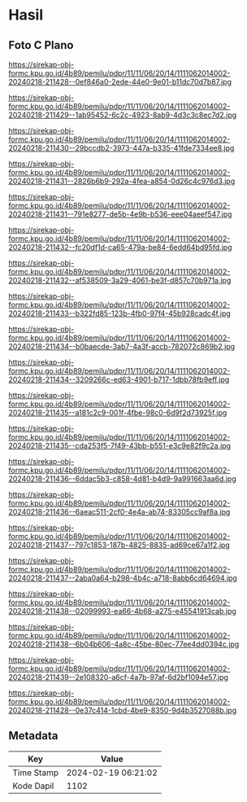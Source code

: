 # Hasil

## Foto C Plano

https://sirekap-obj-formc.kpu.go.id/4b89/pemilu/pdpr/11/11/06/20/14/1111062014002-20240218-211428--0ef846a0-2ede-44e0-9e01-b11dc70d7b87.jpg

https://sirekap-obj-formc.kpu.go.id/4b89/pemilu/pdpr/11/11/06/20/14/1111062014002-20240218-211429--1ab95452-6c2c-4923-8ab9-4d3c3c8ec7d2.jpg

https://sirekap-obj-formc.kpu.go.id/4b89/pemilu/pdpr/11/11/06/20/14/1111062014002-20240218-211430--29bccdb2-3973-447a-b335-41fde7334ee8.jpg

https://sirekap-obj-formc.kpu.go.id/4b89/pemilu/pdpr/11/11/06/20/14/1111062014002-20240218-211431--2826b6b9-292a-4fea-a854-0d26c4c976d3.jpg

https://sirekap-obj-formc.kpu.go.id/4b89/pemilu/pdpr/11/11/06/20/14/1111062014002-20240218-211431--791e8277-de5b-4e9b-b536-eee04aeef547.jpg

https://sirekap-obj-formc.kpu.go.id/4b89/pemilu/pdpr/11/11/06/20/14/1111062014002-20240218-211432--fc20df1d-ca65-479a-be84-6edd64bd95fd.jpg

https://sirekap-obj-formc.kpu.go.id/4b89/pemilu/pdpr/11/11/06/20/14/1111062014002-20240218-211432--af538509-3a29-4061-be3f-d857c70b971a.jpg

https://sirekap-obj-formc.kpu.go.id/4b89/pemilu/pdpr/11/11/06/20/14/1111062014002-20240218-211433--b322fd85-123b-4fb0-97f4-45b928cadc4f.jpg

https://sirekap-obj-formc.kpu.go.id/4b89/pemilu/pdpr/11/11/06/20/14/1111062014002-20240218-211434--b0baecde-3ab7-4a3f-accb-782072c869b2.jpg

https://sirekap-obj-formc.kpu.go.id/4b89/pemilu/pdpr/11/11/06/20/14/1111062014002-20240218-211434--3209266c-ed63-4901-b717-1dbb78fb9eff.jpg

https://sirekap-obj-formc.kpu.go.id/4b89/pemilu/pdpr/11/11/06/20/14/1111062014002-20240218-211435--a181c2c9-001f-4fbe-98c0-6d9f2d73925f.jpg

https://sirekap-obj-formc.kpu.go.id/4b89/pemilu/pdpr/11/11/06/20/14/1111062014002-20240218-211435--cda253f5-7f49-43bb-b551-e3c9e82f9c2a.jpg

https://sirekap-obj-formc.kpu.go.id/4b89/pemilu/pdpr/11/11/06/20/14/1111062014002-20240218-211436--6ddac5b3-c858-4d81-b4d9-9a991663aa6d.jpg

https://sirekap-obj-formc.kpu.go.id/4b89/pemilu/pdpr/11/11/06/20/14/1111062014002-20240218-211436--6aeac511-2cf0-4e4a-ab74-83305cc9af8a.jpg

https://sirekap-obj-formc.kpu.go.id/4b89/pemilu/pdpr/11/11/06/20/14/1111062014002-20240218-211437--797c1853-187b-4825-8835-ad69ce67a1f2.jpg

https://sirekap-obj-formc.kpu.go.id/4b89/pemilu/pdpr/11/11/06/20/14/1111062014002-20240218-211437--2aba0a64-b298-4b4c-a718-8abb6cd64694.jpg

https://sirekap-obj-formc.kpu.go.id/4b89/pemilu/pdpr/11/11/06/20/14/1111062014002-20240218-211438--02099993-ea66-4b68-a275-e45541913cab.jpg

https://sirekap-obj-formc.kpu.go.id/4b89/pemilu/pdpr/11/11/06/20/14/1111062014002-20240218-211438--6b04b606-4a8c-45be-80ec-77ee4dd0394c.jpg

https://sirekap-obj-formc.kpu.go.id/4b89/pemilu/pdpr/11/11/06/20/14/1111062014002-20240218-211439--2e108320-a6cf-4a7b-97af-6d2bf1094e57.jpg

https://sirekap-obj-formc.kpu.go.id/4b89/pemilu/pdpr/11/11/06/20/14/1111062014002-20240218-211428--0e37c414-1cbd-4be9-8350-9d4b3527088b.jpg


## Metadata

| Key        | Value               |
| ---------- | ------------------- |
| Time Stamp | 2024-02-19 06:21:02 |
| Kode Dapil | 1102                |



